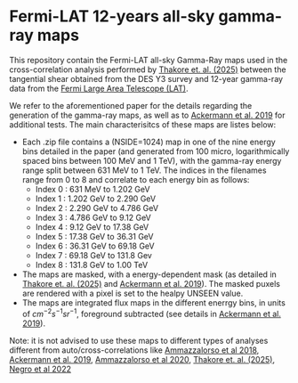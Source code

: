 # Fermi-LAT 12-years all-sky gamma-ray maps 
This repository contain the Fermi-LAT all-sky Gamma-Ray maps used in the cross-correlation analysis performed by [Thakore et. al. (2025)](https://arxiv.org/pdf/2501.10506) between the tangential shear obtained from the DES Y3 survey and 12-year gamma-ray data from the [Fermi Large Area Telescope (LAT)](https://fermi.gsfc.nasa.gov). 

We refer to the aforementioned paper for the details regarding the generation of the gamma-ray maps, as well as to [Ackermann et al. 2019](https://arxiv.org/abs/1812.02079) for additional tests. The main characterisitcs of these maps are listes below:
- Each .zip file contains a (NSIDE=1024) map in one of the nine energy bins detailed in the paper (and generated from 100 micro, logarithmically spaced bins between 100 MeV and 1 TeV), with the gamma-ray energy range split between 631 MeV to 1 TeV. The indices in the filenames range from 0 to 8 and correlate to each energy bin as follows:
  - Index 0 : 631 MeV to 1.202 GeV
  - Index 1 : 1.202 GeV to 2.290 GeV
  - Index 2 : 2.290 GeV to 4.786 GeV
  - Index 3 : 4.786 GeV to 9.12 GeV
  - Index 4 : 9.12 GeV to 17.38 GeV
  - Index 5 : 17.38 GeV to 36.31 GeV
  - Index 6 : 36.31 GeV to 69.18 GeV
  - Index 7 : 69.18 GeV to 131.8 Gev
  - Index 8 : 131.8 GeV to 1.00 TeV
- The maps are masked, with a energy-dependent mask (as detailed in [Thakore et. al. (2025)](https://arxiv.org/pdf/2501.10506) and [Ackermann et al. 2019](https://arxiv.org/abs/1812.02079)). The masked puxels are rendered with a pixel is set to the healpy UNSEEN value.
- The maps are integrated flux maps in the different enerrgy bins, in units of $cm^{-2} s^{-1} sr^{-1}$, foreground subtracted (see details in [Ackermann et al. 2019](https://arxiv.org/abs/1812.02079)).

Note: it is not advised to use these maps to different types of analyses different from auto/cross-correlations like [Ammazzalorso et al 2018](https://arxiv.org/abs/1808.09225), [Ackermann et al. 2019](https://arxiv.org/abs/1812.02079), [Ammazzalorso et al 2020](https://arxiv.org/abs/1907.13484), [Thakore et. al. (2025)](https://arxiv.org/pdf/2501.10506), [Negro et al 2022](https://arxiv.org/abs/2304.10934)
